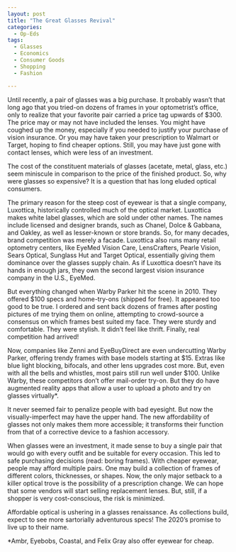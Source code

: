 ```yaml
---
layout: post
title: "The Great Glasses Revival"
categories:
  - Op-Eds
tags:
  - Glasses
  - Economics
  - Consumer Goods
  - Shopping
  - Fashion

---
```


 Until recently, a pair of glasses was a big purchase.  It probably wasn’t that long ago that you tried-on dozens of frames in your optometrist’s office, only to realize that your favorite pair carried a price tag upwards of $300.  The price may or may not have included the lenses.  You might have coughed up the money, especially if you needed to justify your purchase of vision insurance.  Or you may have taken your prescription to Walmart or Target, hoping to find cheaper options.  Still, you may have just gone with contact lenses, which were less of an investment.  

The cost of the constituent materials of glasses (acetate, metal, glass, etc.) seem miniscule in comparison to the price of the finished product.  So, why were glasses so expensive?  It is a question that has long eluded optical consumers.  

The primary reason for the steep cost of eyewear is that a single company, Luxottica, historically controlled much of the optical market.  Luxottica makes white label glasses, which are sold under other names.  The names include licensed and designer brands, such as Chanel, Dolce & Gabbana, and Oakley, as well as lesser-known or store brands.  So, for many decades, brand competition was merely a facade.  Luxottica also runs many retail optometry centers, like EyeMed Vision Care, LensCrafters, Pearle Vision, Sears Optical, Sunglass Hut and Target Optical, essentially giving them dominance over the glasses supply chain.  As if Luxottica doesn’t have its hands in enough jars, they own the second largest vision insurance company in the U.S., EyeMed.

But everything changed when Warby Parker hit the scene in 2010.  They offered $100 specs and home-try-ons (shipped for free).  It appeared too good to be true.  I ordered and sent back dozens of frames after posting pictures of me trying them on online, attempting to crowd-source a consensus on which frames best suited my face.  They were sturdy and comfortable.  They were stylish.  It didn’t feel like thrift.  Finally, real competition had arrived!  

Now, companies like Zenni and EyeBuyDirect are even undercutting Warby Parker, offering trendy frames with base models starting at $15.  Extras like blue light blocking, bifocals, and other lens upgrades cost more.  But, even with all the bells and whistles, most pairs still run well under $100.  Unlike Warby, these competitors don’t offer mail-order try-on.  But they do have augmented reality apps that allow a user to upload a photo and try on glasses virtually*.  

It never seemed fair to penalize people with bad eyesight.  But now the visually-imperfect may have the upper hand.  The new affordability of glasses not only makes them more accessible; it transforms their function from that of a corrective device to a fashion accessory.  

When glasses were an investment, it made sense to buy a single pair that would go with every outfit and be suitable for every occasion.  This led to safe purchasing decisions (read: boring frames).  With cheaper eyewear, people may afford multiple pairs.  One may build a collection of frames of different colors, thicknesses, or shapes.  Now, the only major setback to a killer optical trove is the possibility of a prescription change.  We can hope that some vendors will start selling replacement lenses.  But, still, if a shopper is very cost-conscious, the risk is minimized.

Affordable optical is ushering in a glasses renaissance.  As collections build, expect to see more sartorially adventurous specs!  The 2020’s promise to live up to their name.  

*Ambr, Eyebobs, Coastal, and Felix Gray also offer eyewear for cheap.
